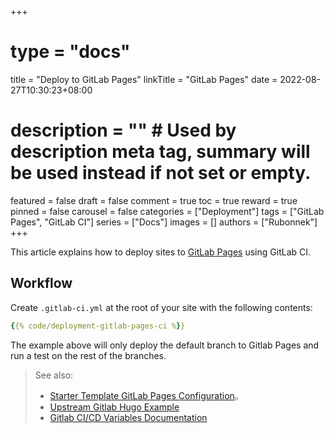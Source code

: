 +++
# type = "docs"
title = "Deploy to GitLab Pages"
linkTitle = "GitLab Pages"
date = 2022-08-27T10:30:23+08:00
# description = "" # Used by description meta tag, summary will be used instead if not set or empty.
featured = false
draft = false
comment = true
toc = true
reward = true
pinned = false
carousel = false
categories = ["Deployment"]
tags = ["GitLab Pages", "GitLab CI"]
series = ["Docs"]
images = []
authors = ["Rubonnek"]
+++

This article explains how to deploy sites to [GitLab Pages](https://docs.gitlab.com/ee/user/project/pages/) using GitLab CI.

<!--more-->

## Workflow

Create `.gitlab-ci.yml` at the root of your site with the following contents:

```yaml
{{% code/deployment-gitlab-pages-ci %}}
```

The example above will only deploy the default branch to Gitlab Pages and run a test on the rest of the branches.

> See also:
> * [Starter Template GitLab Pages Configuration](https://github.com/razonyang/hugo-theme-bootstrap-skeleton/blob/main/.gitlab-ci.yml)。
> * [Upstream Gitlab Hugo Example](https://gitlab.com/pages/hugo)
> * [Gitlab CI/CD Variables Documentation](https://docs.gitlab.com/ee/ci/variables/)
